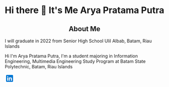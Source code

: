 <h1 align="center">Hi there 👋 It's Me Arya Pratama Putra</h1>

<!--
**AryaPratamaPutra-10/AryaPratamaPutra-10** is a ✨ _special_ ✨ repository because its `README.md` (this file) appears on your GitHub profile.

Here are some ideas to get you started:

- 🔭 I’m currently working on ...
- 🌱 I’m currently learning **at Batam State Polytechnic**
- 👯 I’m looking to collaborate on ...
- 🤔 I’m looking for help with ...
- 💬 Ask me about ...
- 📫 How to reach me: **aryaaja6104@gmail.com**
- 😄 Pronouns: ...
- ⚡ Fun fact: ...
-->

<h2 align="center">About Me</h2>

<p1 align="center">I will graduate in 2022 from Senior High School Ulil Albab, Batam, Riau Islands </p1>

<p2 align="center">Hi I'm Arya Pratama Putra, I'm a student majoring in Information Engineering, Multimedia Engineering Study Program at Batam State Polytechnic, Batam, Riau Islands </p2>



<a href="https://www.linkedin.com/in/arya-pratama-putra-910772250/" target="blank"><img align="center" src="LinkeidnIcon.png" height="30" width="30" /> </a>
